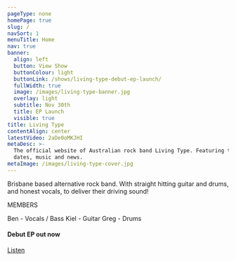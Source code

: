 ```yaml
---
pageType: none
homePage: true
slug: /
navSort: 1
menuTitle: Home
nav: true
banner:
  align: left
  button: View Show
  buttonColour: light
  buttonLink: /shows/living-type-debut-ep-launch/
  fullWidth: true
  image: /images/living-type-banner.jpg
  overlay: light
  subtitle: Nov 30th
  title: EP Launch
  visible: true
title: Living Type
contentAlign: center
latestVideo: 2aDe0oMKJHI
metaDesc: >-
  The official website of Australian rock band Living Type. Featuring tour
  dates, music and news.
metaImage: /images/living-type-cover.jpg
---
```

Brisbane based alternative rock band. With straight hitting guitar and drums, and honest vocals, to deliver their driving sound!

MEMBERS

Ben - Vocals / Bass
Kiel - Guitar
Greg - Drums



<div class="card text-white bg-dark mb-3">

<div class="card-body">

<h4 class="card-title">Debut EP out now</h4>

<a href="/music" class="btn btn-outline-warning">Listen</a>

  </div>

</div>

